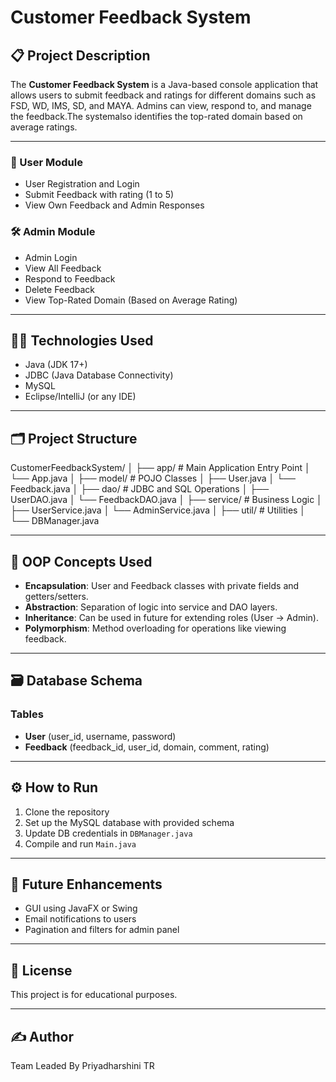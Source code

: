 # Customer Feedback System

## 📋 Project Description
The **Customer Feedback System** is a Java-based console application that 
allows users to submit feedback and ratings for different domains such as
FSD, WD, IMS, SD, and MAYA. Admins can view, respond to, and manage the
feedback.The systemalso identifies the top-rated domain based on average ratings.

---


### 👥 User Module
- User Registration and Login
- Submit Feedback with rating (1 to 5)
- View Own Feedback and Admin Responses

### 🛠️ Admin Module
- Admin Login
- View All Feedback
- Respond to Feedback
- Delete Feedback
- View Top-Rated Domain (Based on Average Rating)

---

## 🧑‍💻 Technologies Used
- Java (JDK 17+)
- JDBC (Java Database Connectivity)
- MySQL
- Eclipse/IntelliJ (or any IDE)

---
## 🗂️ Project Structure
CustomerFeedbackSystem/
│
├── app/ #  Main Application Entry Point
│ └── App.java 
│
├── model/ # POJO Classes
│ ├── User.java
│ └── Feedback.java
│
├── dao/ # JDBC and SQL Operations
│ ├── UserDAO.java
│ └── FeedbackDAO.java
│
├── service/ # Business Logic
│ ├── UserService.java
│ └── AdminService.java
│
├── util/ # Utilities 
│ └── DBManager.java

---

## 🧠 OOP Concepts Used
- **Encapsulation**: User and Feedback classes with private fields and getters/setters.
- **Abstraction**: Separation of logic into service and DAO layers.
- **Inheritance**: Can be used in future for extending roles (User → Admin).
- **Polymorphism**: Method overloading for operations like viewing feedback.

---

## 🗃️ Database Schema

### Tables
- **User** (user_id, username, password)
- **Feedback** (feedback_id, user_id, domain, comment, rating)
  

---

## ⚙️ How to Run

1. Clone the repository
2. Set up the MySQL database with provided schema
3. Update DB credentials in `DBManager.java`
4. Compile and run `Main.java`

---

## 📌 Future Enhancements
- GUI using JavaFX or Swing
- Email notifications to users
- Pagination and filters for admin panel

---

## 📃 License
This project is for educational purposes.

---

## ✍️ Author
Team Leaded By Priyadharshini TR 
